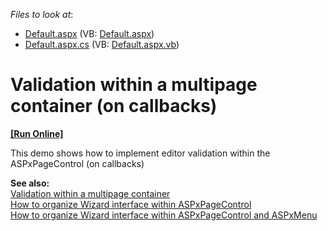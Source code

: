 <!-- default file list -->
*Files to look at*:

* [Default.aspx](./CS/ValidationMultiplePagesCallbacks/Default.aspx) (VB: [Default.aspx](./VB/ValidationMultiplePagesCallbacks/Default.aspx))
* [Default.aspx.cs](./CS/ValidationMultiplePagesCallbacks/Default.aspx.cs) (VB: [Default.aspx.vb](./VB/ValidationMultiplePagesCallbacks/Default.aspx.vb))
<!-- default file list end -->
# Validation within a multipage container (on callbacks)
<!-- run online -->
**[[Run Online]](https://codecentral.devexpress.com/e334/)**
<!-- run online end -->


<p>This demo shows how to implement editor validation within the ASPxPageControl (on callbacks)</p><p><strong>See also:</strong><br />
<a href="https://www.devexpress.com/Support/Center/p/E12">Validation within a multipage container</a><br />
<a href="https://www.devexpress.com/Support/Center/p/E3050">How to organize Wizard interface within ASPxPageControl</a><br />
<a href="https://www.devexpress.com/Support/Center/p/E3052">How to organize Wizard interface within ASPxPageControl and ASPxMenu</a></p>

<br/>


